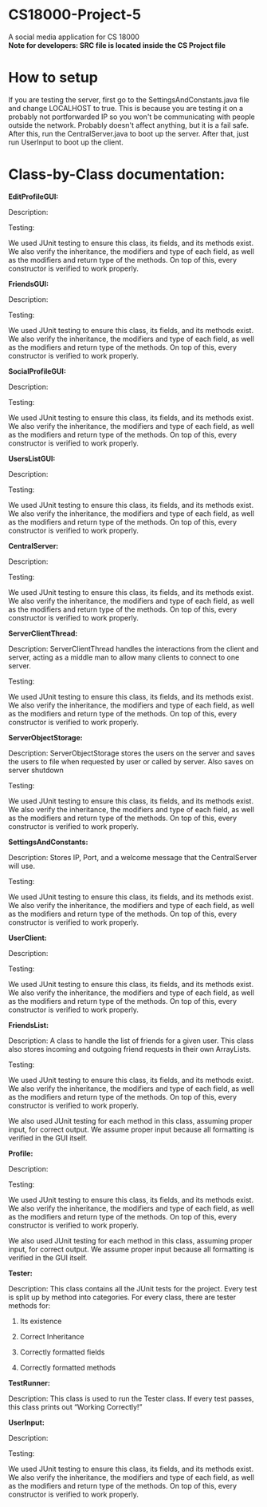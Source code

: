 # CS18000-Project-5
A social media application for CS 18000 <br />
**Note for developers: SRC file is located inside the CS Project file**

# How to setup
If you are testing the server, first go to the SettingsAndConstants.java file and change LOCALHOST to true. This is because you are testing it on a probably not portforwarded IP so you won't be communicating with people outside the network. Probably doesn't affect anything, but it is a fail safe. After this, run the CentralServer.java to boot up the server. After that, just run UserInput to boot up the client.

# Class-by-Class documentation:

**EditProfileGUI:**

Description:

Testing:

We used JUnit testing to ensure this class, its fields, and its methods exist. We also verify the inheritance, the modifiers and type of each field, as well as the modifiers and return type of the methods. On top of this, every constructor is verified to work properly.

**FriendsGUI:**

Description:

Testing:

We used JUnit testing to ensure this class, its fields, and its methods exist. We also verify the inheritance, the modifiers and type of each field, as well as the modifiers and return type of the methods. On top of this, every constructor is verified to work properly.

**SocialProfileGUI:**

Description:

Testing:

We used JUnit testing to ensure this class, its fields, and its methods exist. We also verify the inheritance, the modifiers and type of each field, as well as the modifiers and return type of the methods. On top of this, every constructor is verified to work properly.

**UsersListGUI:**

Description:

Testing:

We used JUnit testing to ensure this class, its fields, and its methods exist. We also verify the inheritance, the modifiers and type of each field, as well as the modifiers and return type of the methods. On top of this, every constructor is verified to work properly.

**CentralServer:**

Description:

Testing:

We used JUnit testing to ensure this class, its fields, and its methods exist. We also verify the inheritance, the modifiers and type of each field, as well as the modifiers and return type of the methods. On top of this, every constructor is verified to work properly.

**ServerClientThread:**

Description: ServerClientThread handles the interactions from the client and server, acting as a middle man to allow many clients to connect to one server.

Testing:

We used JUnit testing to ensure this class, its fields, and its methods exist. We also verify the inheritance, the modifiers and type of each field, as well as the modifiers and return type of the methods. On top of this, every constructor is verified to work properly.

**ServerObjectStorage:**

Description: ServerObjectStorage stores the users on the server and saves the users to file when requested by user or called by server. Also saves on server shutdown

Testing:

We used JUnit testing to ensure this class, its fields, and its methods exist. We also verify the inheritance, the modifiers and type of each field, as well as the modifiers and return type of the methods. On top of this, every constructor is verified to work properly.

**SettingsAndConstants:**

Description: Stores IP, Port, and a welcome message that the CentralServer will use.

Testing:

We used JUnit testing to ensure this class, its fields, and its methods exist. We also verify the inheritance, the modifiers and type of each field, as well as the modifiers and return type of the methods. On top of this, every constructor is verified to work properly.

**UserClient:**

Description:

Testing:

We used JUnit testing to ensure this class, its fields, and its methods exist. We also verify the inheritance, the modifiers and type of each field, as well as the modifiers and return type of the methods. On top of this, every constructor is verified to work properly.

**FriendsList:**

Description: A class to handle the list of friends for a given user. This class also stores incoming and outgoing friend requests in their own ArrayLists.

Testing:

We used JUnit testing to ensure this class, its fields, and its methods exist. We also verify the inheritance, the modifiers and type of each field, as well as the modifiers and return type of the methods. On top of this, every constructor is verified to work properly.

We also used JUnit testing for each method in this class, assuming proper input, for correct output. We assume proper input because all formatting is verified in the GUI itself.

**Profile:**

Description:

Testing:

We used JUnit testing to ensure this class, its fields, and its methods exist. We also verify the inheritance, the modifiers and type of each field, as well as the modifiers and return type of the methods. On top of this, every constructor is verified to work properly.

We also used JUnit testing for each method in this class, assuming proper input, for correct output. We assume proper input because all formatting is verified in the GUI itself.

**Tester:**

Description: This class contains all the JUnit tests for the project. Every test is split up by method into categories. For every class, there are tester methods for:

1. Its existence

2. Correct Inheritance

3. Correctly formatted fields 

4. Correctly formatted methods

**TestRunner:**

Description: This class is used to run the Tester class. If every test passes, this class prints out “Working Correctly!”

**UserInput:**

Description:

Testing:

We used JUnit testing to ensure this class, its fields, and its methods exist. We also verify the inheritance, the modifiers and type of each field, as well as the modifiers and return type of the methods. On top of this, every constructor is verified to work properly.
